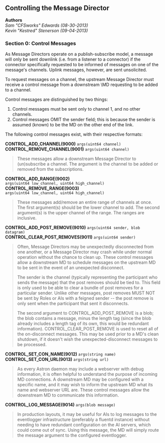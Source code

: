 Controlling the Message Director
-------------------------------------
**Authors**  
_Sam "CFSworks" Edwards (08-30-2013)_  
_Kevin "Kestred" Stenerson (09-04-2013)_  


### Section 0: Control Messages ###

As Message Directors operate on a publish-subscribe model, a message will only
be sent downlink (i.e. from a listener to a connector) if the connector
specifically requested to be informed of messages on one of the message's
channels. Uplink messages, however, are sent unsolicited.

To request messages on a channel, the upstream Message Director must receive a
control message from a downstream \MD requesting to be added to a channel.

Control messages are distinguished by two things:

1. Control messages must be sent only to channel 1, and no other channels.
2. Control messages OMIT the sender field; this is because the sender is
   assumed (known) to be the MD on the other end of the link.

The following control messages exist, with their respective formats:

**CONTROL_ADD_CHANNEL(9000)** `args(uint64 channel)`  
**CONTROL_REMOVE_CHANNEL(9001)** `args(uint64 channel)`  
> These messages allow a downstream Message Director to (un)subscribe a channel.
> The argument is the channel to be added or removed from the subscriptions.


**CONTROL_ADD_RANGE(9002)**  
`args(uint64 low_channel, uint64 high_channel)`  
**CONTROL_REMOVE_RANGE(9003)**  
`args(uint64 low_channel, uint64 high_channel)`  
> These messages add/remove an entire range of channels at once. The first
> argument(s) should be the lower channel to add. The second argument(s) is the
> upper channel of the range. The ranges are inclusive.


**CONTROL_ADD_POST_REMOVE(9010)** `args(uint64 sender, blob datagram)`  
**CONTROL_CLEAR_POST_REMOVES(9011)** `args(uint64 sender)`  
> Often, Message Directors may be unexpectedly disconnected from one another, or
> a Message Director may crash while under normal operation without the chance
> to clean up. These control messages allow a downstream MD to schedule messages
> on the upstream MD to be sent in the event of an unexpected disconnect.
>
> The sender is the channel (typically representing the participant who sends the message)
> that the post removes should be tied to.  This field is only used to be able to clear a
> bundle of post removes for a particular sender.  Unlike other messages, post removes
> MUST NOT be sent by Roles or AIs with a feigned sender -- the post remove is only sent
> when the participant that sent it disconnects.
>
> The second argument to CONTROL_ADD_POST_REMOVE is a blob; the blob contains a
> message, minus the length tag (since the blob already includes a length tag
> of its own, this would be redundant information).
> CONTROL_CLEAR_POST_REMOVE is used to reset all of the on-disconnect messages.
> This may be used prior to a MD's clean shutdown, if it doesn't wish the
> unexpected-disconnect messages to be processed.


**CONTROL_SET_CON_NAME(9012)** `args(string name)`  
**CONTROL_SET_CON_URL(9013)** `args(string url)`  
> As every Astron daemon may include a webserver with debug information, it is
> often helpful to understand the purpose of incoming MD connections. A
> downstream MD may be configured with a specific name, and it may wish to
> inform the upstream MD what its name and webserver URL are. These control
> messages allow the downstream MD to communicate this information.

**CONTROL_LOG_MESSAGE(9014)** `args(blob message)`
> In production layouts, it may be useful for AIs to log messages
> to the eventlogger infrastructure (preferably a fluentd instance) without
> needing to have redundant configuration on the AI servers, which could come
> out of sync. Using this message, the MD will simply route the message argument
> to the configured eventlogger.
